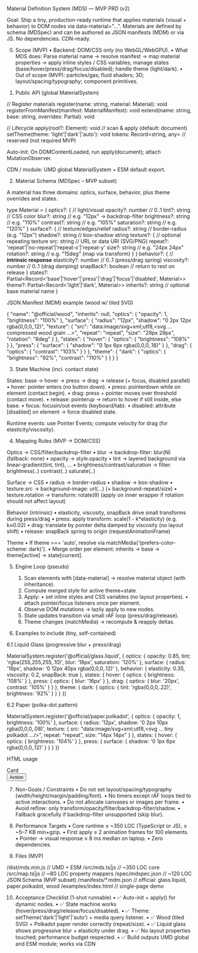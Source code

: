 Material Definition System (MDS) — MVP PRD (v2)

Goal: Ship a tiny, production-ready runtime that applies materials (visual + behavior) to DOM nodes via data-material="…". Materials are defined by schema (MDSpec) and can be authored as JSON manifests (MDM) or via JS. No dependencies. CDN-ready.

0. Scope (MVP)
	•	Backend: DOM/CSS only (no WebGL/WebGPU).
	•	What MDS does: Parse material name → resolve manifest → map material properties → apply inline styles / CSS variables; manage states (base/hover/press/drag/focus/disabled); handle theme (light/dark).
	•	Out of scope (MVP): particles/gas; fluid shaders; 3D; layout/spacing/typography; component primitives.

1. Public API (global MaterialSystem)

// Register materials
register(name: string, material: Material): void
registerFromManifest(manifest: MaterialManifest): void
extend(name: string, base: string, overrides: Partial<Material>): void

// Lifecycle
apply(root?: Element): void                 // scan & apply (default: document)
setTheme(theme: 'light'|'dark'|'auto'): void
tokens: Record<string, any>                 // reserved (not required MVP)

Auto-init: On DOMContentLoaded, run apply(document); attach MutationObserver.

CDN / module: UMD global MaterialSystem + ESM default export.

2. Material Schema (MDSpec – MVP subset)

A material has three domains: optics, surface, behavior, plus theme overrides and states.

type Material = {
  optics?: {              // light/visual
    opacity?: number            // 0..1
    tint?: string               // CSS color
    blur?: string               // e.g. "12px" → backdrop-filter
    brightness?: string         // e.g. "110%"
    contrast?: string           // e.g. "105%"
    saturation?: string         // e.g. "120%"
  }
  surface?: {             // texture/edges/relief
    radius?: string             // border-radius (e.g. "12px")
    shadow?: string             // box-shadow string
    texture?: {                 // optional repeating texture
      src: string               // URL or data URI (SVG/PNG)
      repeat?: 'repeat'|'no-repeat'|'repeat-x'|'repeat-y'
      size?: string             // e.g. "24px 24px"
      rotation?: string         // e.g. "15deg" (map via transform)
    }
  }
  behavior?: {            // **intrinsic response**
    elasticity?: number         // 0..1 (press/drag spring)
    viscosity?: number          // 0..1 (drag damping)
    snapBack?: boolean          // return to rest on release
  }
  states?: Partial<Record<'base'|'hover'|'press'|'drag'|'focus'|'disabled', Material>>
  theme?: Partial<Record<'light'|'dark', Material>>
  inherits?: string        // optional base material name
}

JSON Manifest (MDM) example (wood w/ tiled SVG)

{
  "name": "@official/wood",
  "inherits": null,
  "optics": { "opacity": 1, "brightness": "100%" },
  "surface": {
    "radius": "12px",
    "shadow": "0 2px 12px rgba(0,0,0,.12)",
    "texture": {
      "src": "data:image/svg+xml;utf8,<svg ... compressed wood grain ...>",
      "repeat": "repeat",
      "size": "28px 28px",
      "rotation": "8deg"
    }
  },
  "states": {
    "hover": { "optics": { "brightness": "108%" } },
    "press": { "surface": { "shadow": "0 1px 6px rgba(0,0,0,.18)" } },
    "drag":  { "optics": { "contrast": "103%" } }
  },
  "theme": {
    "dark": { "optics": { "brightness": "92%", "contrast": "110%" } }
  }
}

3. State Machine (incl. contact state)

States: base → hover → press → drag → release (+ focus, disabled parallel)
	•	hover: pointer enters (no button down).
	•	press: pointerdown while on element (contact begin).
	•	drag: press + pointer moves over threshold (contact move).
	•	release: pointerup → return to hover if still inside, else base.
	•	focus: focusin/out events (keyboard/tab).
	•	disabled: attribute [disabled] on element → force disabled state.

Runtime events: use Pointer Events; compute velocity for drag (for elasticity/viscosity).

4. Mapping Rules (MVP → DOM/CSS)

Optics → CSS/filter/backdrop-filter
	•	blur → backdrop-filter: blur(N) (fallback: none)
	•	opacity → style.opacity
	•	tint → layered background via linear-gradient(tint, tint), …
	•	brightness/contrast/saturation → filter: brightness(..) contrast(..) saturate(..)

Surface → CSS
	•	radius → border-radius
	•	shadow → box-shadow
	•	texture.src → background-image: url(...) (+ background-repeat/size)
	•	texture.rotation → transform: rotate(θ) (apply on inner wrapper if rotation should not affect layout)

Behavior (intrinsic)
	•	elasticity, viscosity, snapBack drive small transforms during press/drag
	•	press: apply transform: scale(1 - k*elasticity) (e.g. k≈0.02)
	•	drag: translate by pointer delta damped by viscosity (no layout shift)
	•	release: snapBack spring to origin (requestAnimationFrame)

Theme
	•	If theme === 'auto', resolve via matchMedia('(prefers-color-scheme: dark)').
	•	Merge order per element: inherits → base → theme[active] → state[current].

5. Engine Loop (pseudo)
	1.	Scan elements with [data-material] → resolve material object (with inheritance).
	2.	Compute merged style for active theme+state.
	3.	Apply:
	•	set inline styles and CSS variables (no layout properties).
	•	attach pointer/focus listeners once per element.
	4.	Observe DOM mutations → lazily apply to new nodes.
	5.	State updates transition via small rAF loop (press/drag/release).
	6.	Theme changes (matchMedia) → recompute & reapply deltas.

6. Examples to include (tiny, self-contained)

6.1 Liquid Glass (progressive blur + press/drag)

MaterialSystem.register('@official/glass.liquid', {
  optics: {
    opacity: 0.85,
    tint: 'rgba(255,255,255,.10)',
    blur: '18px',
    saturation: '120%'
  },
  surface: {
    radius: '16px',
    shadow: '0 12px 40px rgba(0,0,0,.12)'
  },
  behavior: { elasticity: 0.35, viscosity: 0.2, snapBack: true },
  states: {
    hover: { optics: { brightness: '108%' } },
    press: { optics: { blur: '16px' } },
    drag:  { optics: { blur: '20px', contrast: '105%' } }
  },
  theme: {
    dark: { optics: { tint: 'rgba(0,0,0,.22)', brightness: '92%' } }
  }
})

6.2 Paper (polka-dot pattern)

MaterialSystem.register('@official/paper.polkadot', {
  optics: { opacity: 1, brightness: '100%' },
  surface: {
    radius: '12px',
    shadow: '0 2px 10px rgba(0,0,0,.08)',
    texture: {
      src: "data:image/svg+xml;utf8,<svg ... tiny polkadot .../>",
      repeat: "repeat",
      size: "14px 14px"
    }
  },
  states: {
    hover: { optics: { brightness: '104%' } },
    press: { surface: { shadow: '0 1px 6px rgba(0,0,0,.12)' } }
  }
})

HTML usage

<div data-material="@official/glass.liquid">Card</div>
<button data-material="@official/paper.polkadot">Action</button>

7. Non-Goals / Constraints
	•	Do not set layout/spacing/typography (width/height/margin/padding/font).
	•	No timers except rAF loops tied to active interactions.
	•	Do not allocate canvases or images per frame.
	•	Avoid reflow: only transform/opacity/filter/backdrop-filter/shadow.
	•	Fallback gracefully if backdrop-filter unsupported (skip blur).

8. Performance Targets
	•	Core runtime ≤ ~350 LOC (TypeScript or JS), ≤ ~5–7 KB min+gzip.
	•	First apply ≤ 2 animation frames for 100 elements.
	•	Pointer → visual response ≤ 8 ms median on laptop.
	•	Zero dependencies.

9. Files (MVP)

/dist/mds.min.js                 // UMD + ESM
/src/mds.ts|js                   // ~350 LOC core
/src/map.ts|js                   // ~80 LOC property mappers
/spec/mdspec.json                // ~120 LOC JSON Schema (MVP subset)
/manifests/*.mdm.json            // official: glass.liquid, paper.polkadot, wood
/examples/index.html             // single-page demo

10. Acceptance Checklist (1-shot runnable)
	•	✅ Auto-init + apply() for dynamic nodes.
	•	✅ State machine works (hover/press/drag/release/focus/disabled).
	•	✅ Theme: setTheme('dark'|'light'|'auto') + media query listener.
	•	✅ Wood (tiled SVG) + Polkadot paper render correctly (repeat/size).
	•	✅ Liquid glass shows progressive blur + elasticity under drag.
	•	✅ No layout properties touched; performance budget respected.
	•	✅ Build outputs UMD global and ESM module; works via CDN <script>.

11. Minimal Mapper (reference signature)

// Called per element when (theme|state) changes
function applyComputed(el: HTMLElement, m: Material) {
  // optics
  if (m.optics?.opacity != null) el.style.opacity = String(m.optics.opacity)
  const filters = [
    m.optics?.brightness && `brightness(${m.optics.brightness})`,
    m.optics?.contrast   && `contrast(${m.optics.contrast})`,
    m.optics?.saturation && `saturate(${m.optics.saturation})`
  ].filter(Boolean).join(' ')
  if (filters) el.style.filter = filters
  if (m.optics?.blur) el.style.backdropFilter = `blur(${m.optics.blur})`
  if (m.optics?.tint) {
    const prev = getComputedStyle(el).backgroundImage || 'none'
    el.style.backgroundImage = `linear-gradient(${m.optics.tint},${m.optics.tint}), ${prev}`
  }

  // surface
  if (m.surface?.radius) el.style.borderRadius = m.surface.radius
  if (m.surface?.shadow) el.style.boxShadow = m.surface.shadow
  if (m.surface?.texture?.src) {
    el.style.backgroundRepeat = m.surface.texture.repeat ?? 'repeat'
    if (m.surface.texture.size) el.style.backgroundSize = m.surface.texture.size
    el.style.backgroundImage = `url(${m.surface.texture.src})`
    // rotation may be applied on a wrapper; MVP: ignore or set transform
    if (m.surface.texture.rotation) el.style.transform = `rotate(${m.surface.texture.rotation})`
  }
}


⸻

Notes for the implementer model
	•	Keep the core loop small: resolve → merge → apply; don’t over-abstract.
	•	State machine can be ~60 LOC using pointer events + a tiny spring loop.
	•	Merging rule = deep merge: inherits → base → theme → state.
	•	Store per-element runtime in a WeakMap (state, origin, listeners).
	•	Ensure idempotent apply() calls (re-applying doesn’t duplicate listeners).
	•	Prefer inline styles for MVP; CSS variables are optional.

Estimated total LOC (MVP):
	•	Core engine: ~300–350 LOC
	•	Mappers: ~70–90 LOC
	•	Schema JSON: ~100–120 LOC
	•	Example page: ~100–150 LOC
Total: ~600–700 LOC (source), ≤ 7 KB min+gzip.

⸻

End of PRD